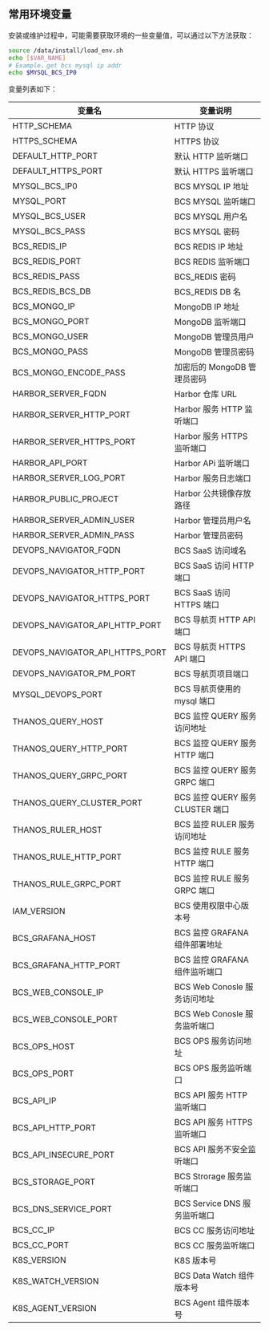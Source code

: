 ## 常用环境变量

安装或维护过程中，可能需要获取环境的一些变量值，可以通过以下方法获取：

```bash
source /data/install/load_env.sh
echo [$VAR_NAME]
# Example，get bcs mysql ip addr
echo $MYSQL_BCS_IP0
```

变量列表如下：

| 变量名 | 变量说明 |
| ---- | ---- |
| HTTP_SCHEMA | HTTP 协议 |
| HTTPS_SCHEMA | HTTPS 协议 |
| DEFAULT_HTTP_PORT | 默认 HTTP 监听端口 |
| DEFAULT_HTTPS_PORT | 默认 HTTPS 监听端口 |
| MYSQL_BCS_IP0 | BCS MYSQL IP 地址 |
| MYSQL_PORT | BCS MYSQL 监听端口 |
| MYSQL_BCS_USER | BCS MYSQL 用户名 |
| MYSQL_BCS_PASS | BCS MYSQL 密码 |
| BCS_REDIS_IP | BCS REDIS IP 地址 |
| BCS_REDIS_PORT | BCS REDIS 监听端口 |
| BCS_REDIS_PASS | BCS_REDIS 密码 |
| BCS_REDIS_BCS_DB | BCS_REDIS DB 名 |
| BCS_MONGO_IP | MongoDB IP 地址 |
| BCS_MONGO_PORT | MongoDB 监听端口 |
| BCS_MONGO_USER | MongoDB 管理员用户 |
| BCS_MONGO_PASS | MongoDB 管理员密码 |
| BCS_MONGO_ENCODE_PASS | 加密后的 MongoDB 管理员密码 |
| HARBOR_SERVER_FQDN | Harbor 仓库 URL |
| HARBOR_SERVER_HTTP_PORT | Harbor 服务 HTTP 监听端口 |
| HARBOR_SERVER_HTTPS_PORT | Harbor 服务 HTTPS 监听端口 |
| HARBOR_API_PORT | Harbor APi 监听端口 |
| HARBOR_SERVER_LOG_PORT | Harbor 服务日志端口 |
| HARBOR_PUBLIC_PROJECT | Harbor 公共镜像存放路径 |
| HARBOR_SERVER_ADMIN_USER| Harbor 管理员用户名 |
| HARBOR_SERVER_ADMIN_PASS | Harbor 管理员密码 |
| DEVOPS_NAVIGATOR_FQDN | BCS SaaS 访问域名 |
| DEVOPS_NAVIGATOR_HTTP_PORT | BCS SaaS 访问 HTTP 端口 |
| DEVOPS_NAVIGATOR_HTTPS_PORT | BCS SaaS 访问 HTTPS 端口 |
| DEVOPS_NAVIGATOR_API_HTTP_PORT |BCS 导航页 HTTP API 端口 |
| DEVOPS_NAVIGATOR_API_HTTPS_PORT |BCS 导航页 HTTPS API 端口 |
| DEVOPS_NAVIGATOR_PM_PORT | BCS 导航页项目端口 |
| MYSQL_DEVOPS_PORT | BCS 导航页使用的 mysql 端口 |
| THANOS_QUERY_HOST | BCS 监控 QUERY 服务访问地址 |
| THANOS_QUERY_HTTP_PORT | BCS 监控 QUERY 服务 HTTP 端口 |
| THANOS_QUERY_GRPC_PORT | BCS 监控 QUERY 服务 GRPC 端口 |
| THANOS_QUERY_CLUSTER_PORT | BCS 监控 QUERY 服务 CLUSTER 端口 |
| THANOS_RULER_HOST | BCS 监控 RULER 服务访问地址 |
| THANOS_RULE_HTTP_PORT | BCS 监控 RULE 服务 HTTP 端口 |
| THANOS_RULE_GRPC_PORT | BCS 监控 RULE 服务 GRPC 端口 |
| IAM_VERSION | BCS 使用权限中心版本号 |
| BCS_GRAFANA_HOST | BCS 监控 GRAFANA 组件部署地址 |
| BCS_GRAFANA_HTTP_PORT | BCS 监控 GRAFANA 组件监听端口 |
| BCS_WEB_CONSOLE_IP | BCS Web Conosle 服务访问地址 |
| BCS_WEB_CONSOLE_PORT | BCS Web Conosle 服务监听端口 |
| BCS_OPS_HOST | BCS OPS 服务访问地址 |
| BCS_OPS_PORT | BCS OPS 服务监听端口 |
| BCS_API_IP | BCS API 服务 HTTP 监听端口 |
| BCS_API_HTTP_PORT | BCS API 服务 HTTPS 监听端口 |
| BCS_API_INSECURE_PORT | BCS API 服务不安全监听端口 |
| BCS_STORAGE_PORT | BCS Strorage 服务监听端口 |
| BCS_DNS_SERVICE_PORT | BCS Service DNS 服务监听端口 |
| BCS_CC_IP | BCS CC 服务访问地址 |
| BCS_CC_PORT | BCS CC 服务监听端口 |
| K8S_VERSION | K8S 版本号 |
| K8S_WATCH_VERSION | BCS Data Watch 组件版本号 |
| K8S_AGENT_VERSION | BCS Agent 组件版本号 |
